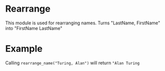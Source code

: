 Rearrange 
=========

This module is used for rearranging names.
Turns "LastName, FirstName" into "FirstName LastName"

# Example

Calling `rearrange_name("Turing, Alan")` will return `"Alan Turing`